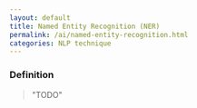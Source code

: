 ```yaml
---
layout: default
title: Named Entity Recognition (NER)
permalink: /ai/named-entity-recognition.html
categories: NLP technique
---
```


### Definition

> "TODO"
